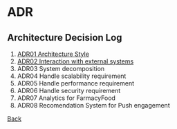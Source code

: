 # ADR

## Architecture Decision Log

1. [ADR01 Architecture Style](ADR01ArchitectureStyle.md)
1. [ADR02 Interaction with external systems](ADR02InteractionwithExternalSystems.md)
1. ADR03 System decomposition
1. ADR04 Handle scalability requirement
1. ADR05 Handle performance requirement
1. ADR06 Handle security requirement
1. ADR07 Analytics for FarmacyFood
1. ADR08 Recomendation System for Push engagement


[Back](../README.md)